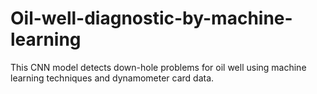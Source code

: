# Oil-well-diagnostic-by-machine-learning
This CNN model detects down-hole problems for oil well using machine learning techniques and dynamometer card data.
